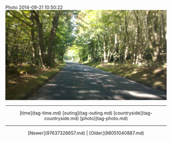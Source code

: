 <!--
title: Photo 2014-09-21 10
date: 2020-06-28T14:38:48.479Z
tags: time, outing, countryside, photo
-->

Photo 2014-09-21 10:50:22
![](98045333542-0.jpg)

<!--BOTTOM-POST-NAVIGATION-->
---

<center>[time](tag-time.md) [outing](tag-outing.md) [countryside](tag-countryside.md) [photo](tag-photo.md)</center>

---

<center>[Newer](97637326657.md) | [Older](98051040887.md)</center>